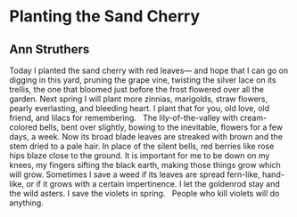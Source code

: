 # Planting the Sand Cherry
## Ann Struthers
Today I planted the sand cherry with red leaves—
and hope that I can go on digging in this yard,
pruning the grape vine, twisting the silver lace
on its trellis, the one that bloomed
just before the frost flowered over all the garden.
Next spring I will plant more zinnias, marigolds,
straw flowers, pearly everlasting, and bleeding heart.
I plant that for you, old love, old friend,
and lilacs for remembering.   The lily-of-the-valley
with cream-colored bells, bent over slightly, bowing
to the inevitable, flowers for a few days, a week.
Now its broad blade leaves are streaked with brown
and the stem dried to a pale hair.
In place of the silent bells, red berries
like rose hips blaze close to the ground.
It is important for me to be down on my knees,
my fingers sifting the black earth,
making those things grow which will grow.
Sometimes I save a weed if its leaves
are spread fern-like, hand-like,
or if it grows with a certain impertinence.
I let the goldenrod stay and the wild asters.
I save the violets in spring.   People who kill violets
will do anything.